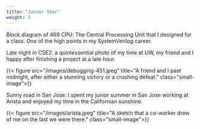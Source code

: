 ```yaml
---
title: "Junior Year"
weight: 3
---
```


Block diagram of 469 CPU: The Central Processing Unit that I designed for a
class. One of the high points in my SystemVerilog career.

Late night in CSE2: a quintessential photo of my time at UW, my friend and I
happy after finishing a project at a late hour.

{{< figure src="/images/debugging-451.jpeg"
    title="A friend and I past midnight, after either a stunning victory or a crushing defeat." class="small-image">}}

Sunny road in San Jose: I spent my junior summer in San Jose working at Arista
and enjoyed my time in the Californian sunshine.

{{< figure src="/images/arista.jpeg"
    title="A sketch that a co-worker drew of me on the last we were there." class="small-image">}}
